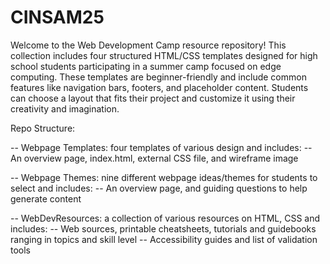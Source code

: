 # CINSAM25

Welcome to the Web Development Camp resource repository! This collection includes four structured HTML/CSS templates designed for high school students participating in a summer camp focused on edge computing.
These templates are beginner-friendly and include common features like navigation bars, footers, and placeholder content. Students can choose a layout that fits their project and customize it using their creativity and imagination. 

Repo Structure: 

-- Webpage Templates: four templates of various design and includes: 
   -- An overview page, index.html, external CSS file, and wireframe image

-- Webpage Themes: nine different webpage ideas/themes for students to select and includes:
  -- An overview page, and guiding questions to help generate content

-- WebDevResources: a collection of various resources on HTML, CSS and includes:
  -- Web sources, printable cheatsheets, tutorials and guidebooks ranging in topics and skill level
  -- Accessibility guides and list of validation tools

